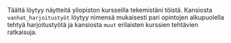 Täältä löytyy näytteitä yliopiston kursseilla tekemistäni töistä. Kansiosta `vanhat_harjoitustyöt` löytyy nimensä mukaisesti pari opintojen alkupuolella tehtyä harjoitustyötä ja kansiosta `muut` erilaisten kurssien tehtävien ratkaisuja.
